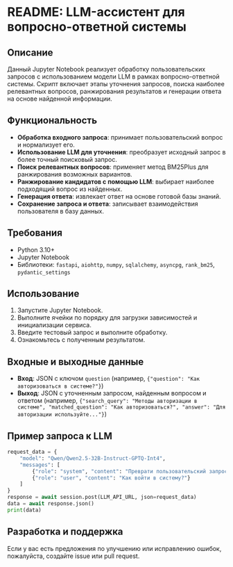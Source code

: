 
# README: LLM-ассистент для вопросно-ответной системы

## Описание
Данный Jupyter Notebook реализует обработку пользовательских запросов с использованием модели LLM в рамках вопросно-ответной системы. Скрипт включает этапы уточнения запросов, поиска наиболее релевантных вопросов, ранжирования результатов и генерации ответа на основе найденной информации.

## Функциональность
- **Обработка входного запроса**: принимает пользовательский вопрос и нормализует его.
- **Использование LLM для уточнения**: преобразует исходный запрос в более точный поисковый запрос.
- **Поиск релевантных вопросов**: применяет метод BM25Plus для ранжирования возможных вариантов.
- **Ранжирование кандидатов с помощью LLM**: выбирает наиболее подходящий вопрос из найденных.
- **Генерация ответа**: извлекает ответ на основе готовой базы знаний.
- **Сохранение запроса и ответа**: записывает взаимодействия пользователя в базу данных.

## Требования
- Python 3.10+
- Jupyter Notebook
- Библиотеки: `fastapi`, `aiohttp`, `numpy`, `sqlalchemy`, `asyncpg`, `rank_bm25`, `pydantic_settings`

## Использование
1. Запустите Jupyter Notebook.
2. Выполните ячейки по порядку для загрузки зависимостей и инициализации сервиса.
3. Введите тестовый запрос и выполните обработку.
4. Ознакомьтесь с полученным результатом.

## Входные и выходные данные
- **Вход**: JSON с ключом `question` (например, `{"question": "Как авторизоваться в системе?"}`)
- **Выход**: JSON с уточненным запросом, найденным вопросом и ответом (например, `{"search_query": "Методы авторизации в системе", "matched_question": "Как авторизоваться?", "answer": "Для авторизации используйте..."}`)

## Пример запроса к LLM
```python
request_data = {
    "model": "Qwen/Qwen2.5-32B-Instruct-GPTQ-Int4",
    "messages": [
        {"role": "system", "content": "Преврати пользовательский запрос в точный поисковый запрос."},
        {"role": "user", "content": "Как войти в систему?"}
    ]
}
response = await session.post(LLM_API_URL, json=request_data)
data = await response.json()
print(data)
```

## Разработка и поддержка
Если у вас есть предложения по улучшению или исправлению ошибок, пожалуйста, создайте issue или pull request.

